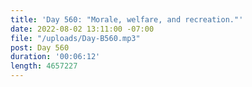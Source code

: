 ```yaml
---
title: 'Day 560: "Morale, welfare, and recreation."'
date: 2022-08-02 13:11:00 -07:00
file: "/uploads/Day-B560.mp3"
post: Day 560
duration: '00:06:12'
length: 4657227
---
```


